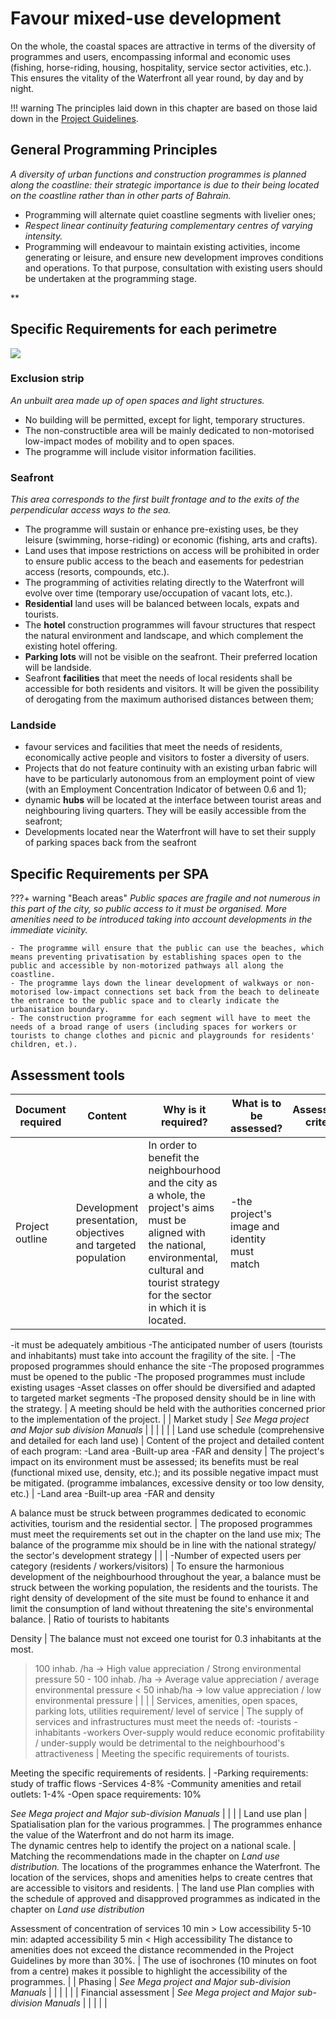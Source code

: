 # Favour mixed-use development  
On the whole, the coastal spaces are attractive in terms of the diversity of programmes and users, encompassing informal and economic uses (fishing, horse-riding, housing, hospitality, service sector activities, etc.). This ensures the vitality of the Waterfront all year round, by day and by night.

!!! warning
    The principles laid down in this chapter are based on those laid down in the [Project Guidelines](../major.md).

## General Programming Principles

*A diversity of urban functions and construction programmes is planned along the coastline: their strategic importance is due to their being located on the coastline rather than in other parts of Bahrain.*

- Programming will alternate quiet coastline segments with livelier ones;
- *Respect linear continuity featuring complementary centres of varying intensity.*
- Programming will endeavour to maintain existing activities, income generating or leisure, and ensure new development improves conditions and operations. To that purpose, consultation with existing users should be undertaken at the programming stage.

 **

## Specific Requirements for each perimetre
![](https://lh3.googleusercontent.com/7X3yD2nSg9K-H_XCSTApdSgPCzKdH1zxoPiNYNYiQD5pYOIM9RnGH-BWxWa8LuvcrtrB9s2wCUoshibNjPy_sgqzwsmuGwVw7ktpNOQwEn81sCh905eoa8vNDrrmZJA-4-xC0jQo)



### Exclusion strip

*An unbuilt area made up of open spaces and light structures.*

- No building will be permitted, except for light, temporary structures.
- The non-constructible area will be mainly dedicated to non-motorised low-impact modes of mobility and to open spaces.
- The programme will include visitor information facilities.
### Seafront

*This area corresponds to the first built frontage and to the exits of the perpendicular access ways to the sea.*

- The programme will sustain or enhance pre-existing uses, be they leisure (swimming, horse-riding) or economic (fishing, arts and crafts).
- Land uses that impose restrictions on access will be prohibited in order to ensure public access to the beach and easements for pedestrian access (resorts, compounds, etc.).
- The programming of activities relating directly to the Waterfront will evolve over time (temporary use/occupation of vacant lots, etc.).
- **Residential** land uses will be balanced between locals, expats and tourists.
- The **hotel** construction programmes will favour structures that respect the natural environment and landscape, and which complement the existing hotel offering.
- **Parking lots** will not be visible on the seafront. Their preferred location will be landside.
- Seafront **facilities** that meet the needs of local residents shall be accessible for both residents and visitors. It will be given the possibility of derogating from the maximum authorised distances between them;
### Landside  
- favour services and facilities that meet the needs of residents, economically active people and visitors to foster a diversity of users.
- Projects that do not feature continuity with an existing urban fabric will have to be particularly autonomous from an employment point of view (with an Employment Concentration Indicator of between 0.6 and 1);
- dynamic **hubs** will be located at the interface between tourist areas and neighbouring living quarters. They will be easily accessible from the seafront;
- Developments located near the Waterfront will have to set their supply of parking spaces back from the seafront


## Specific Requirements per SPA

???+ warning "Beach areas"
    *Public spaces are fragile and not numerous in this part of the city, so public access to it must be organised. More amenities need to be introduced taking into account developments in the immediate vicinity.*

    - The programme will ensure that the public can use the beaches, which means preventing privatisation by establishing spaces open to the public and accessible by non-motorized pathways all along the coastline.
    - The programme lays down the linear development of walkways or non-motorised low-impact connections set back from the beach to delineate the entrance to the public space and to clearly indicate the urbanisation boundary.
    - The construction programme for each segment will have to meet the needs of a broad range of users (including spaces for workers or tourists to change clothes and picnic and playgrounds for residents' children, et.).





## Assessment tools


| **Document required**                                                                   | **Content**                                                                                                                                                                                                                                                                                                                               | **Why is it required?**                                                                                                                                                                                                                           | **What is to be assessed?**                                                                                                                                                                                                                                                                                | **Assessment criteria**                                                                                                                                                                                                                                                                                                                                                                      | **Advice**                                                                                                                   |
| --------------------------------------------------------------------------------------- | ----------------------------------------------------------------------------------------------------------------------------------------------------------------------------------------------------------------------------------------------------------------------------------------------------------------------------------------- | ------------------------------------------------------------------------------------------------------------------------------------------------------------------------------------------------------------------------------------------------- | ---------------------------------------------------------------------------------------------------------------------------------------------------------------------------------------------------------------------------------------------------------------------------------------------------------- | -------------------------------------------------------------------------------------------------------------------------------------------------------------------------------------------------------------------------------------------------------------------------------------------------------------------------------------------------------------------------------------------- | ---------------------------------------------------------------------------------------------------------------------------- |
| Project outline                                                                         | Development presentation, objectives and targeted population                                                                                                                                                                                                                                                                              | In order to benefit the neighbourhood and the city as a whole, the project's aims must be aligned with the national, environmental, cultural and tourist strategy for the sector in which it is located.                                          | -the project's image and identity must match
-it must be adequately ambitious
-The anticipated
number of users (tourists and inhabitants) must take into account the fragility of the site.                                                                                                                | -The proposed programmes should enhance the site
-The proposed programmes must be opened to the public
-The proposed programmes must include existing usages
-Asset classes on offer should be diversified and adapted to targeted market segments
-The proposed density should be in line with the strategy.                                                                                | A meeting should be held with the authorities concerned prior to the implementation of the project.                          |
| Market study                                                                            | *See Mega project and Major sub division Manuals*                                                                                                                                                                                                                                                                                         |                                                                                                                                                                                                                                                   |                                                                                                                                                                                                                                                                                                            |                                                                                                                                                                                                                                                                                                                                                                                              |                                                                                                                              |
| Land use schedule (comprehensive and detailed for each land use)                        | Content of the project and detailed content of each program: -Land area
-Built-up area
-FAR and density                                                                                                                                                                                                                                   | The project's impact on its environment must be assessed; its benefits must be real (functional mixed use, density, etc.); and its possible negative impact must be mitigated. (programme imbalances, excessive density or too low density, etc.) | -Land area
-Built-up area
-FAR and density

A balance must be struck between programmes dedicated to economic activities, tourism and the residential sector.                                                                                                                                              | The proposed programmes must meet the requirements set out in the chapter on the land use mix;
The balance of the programme mix should be in line with the national strategy/ the sector's development strategy                                                                                                                                                                              |                                                                                                                              |
| -Number of expected users per category (residents / workers/visitors)                   | To ensure the harmonious development of the neighbourhood throughout the year, a balance must be struck between the working population, the residents and the tourists.
The right density of development of the site must be found to enhance it and limit the consumption of land without threatening the site's environmental balance. | Ratio of tourists to habitants






Density                                                                                                                                                                                                      | The balance must not exceed one tourist for 0.3 inhabitants at the most.

> 100 inhab. /ha → High value appreciation / Strong environmental pressure
50 - 100 inhab. /ha → Average value appreciation / average environmental pressure
< 50 inhab/ha → low value appreciation / low environmental pressure |                                                                                                                                                                                                                                                                                                                                                                                              |                                                                                                                              |
| Services, amenities, open spaces, parking lots, utilities requirement/
level of service | The supply of services and infrastructures must meet the needs of:
-tourists
-inhabitants
-workers
Over-supply would reduce economic profitability / under-supply would be detrimental to the neighbourhood's attractiveness                                                                                                             | Meeting the specific requirements of tourists.

Meeting the specific requirements of residents.                                                                                                                                                   | -Parking requirements:  study of traffic flows
 -Services 4-8%
-Community amenities and retail outlets: 1-4%
-Open space requirements: 10%

*See Mega project and Major sub-division Manuals*                                                                                                            |                                                                                                                                                                                                                                                                                                                                                                                              |                                                                                                                              |
| Land use plan                                                                           | Spatialisation
plan for the various programmes.                                                                                                                                                                                                                                                                                          | The programmes enhance the value of the Waterfront and do not harm its image.  
The dynamic centres help to identify the project on a national scale.                                                                                             | Matching the recommendations made in the chapter on *Land use distribution.*
The locations of the programmes enhance the Waterfront.
The location of the services, shops and amenities helps to create centres that are accessible to visitors and residents.                                             | The land use Plan complies with the schedule of approved and disapproved programmes as indicated in the chapter on *Land use distribution*




Assessment of concentration of services
10 min > Low accessibility
5-10 min: adapted accessibility
5 min < High accessibility
The distance to amenities does not exceed the distance recommended in the Project Guidelines by more than 30%. | The use of isochrones (10 minutes on foot from a centre) makes it possible to highlight the accessibility of the programmes. |
| Phasing                                                                                 | *See Mega project and Major sub-division Manuals*                                                                                                                                                                                                                                                                                         |                                                                                                                                                                                                                                                   |                                                                                                                                                                                                                                                                                                            |                                                                                                                                                                                                                                                                                                                                                                                              |                                                                                                                              |
| Financial assessment                                                                    | *See Mega project and Major sub-division Manuals*                                                                                                                                                                                                                                                                                         |                                                                                                                                                                                                                                                   |                                                                                                                                                                                                                                                                                                            |                                                                                                                                                                                                                                                                                                                                                                                              |                                                                                                                              |
